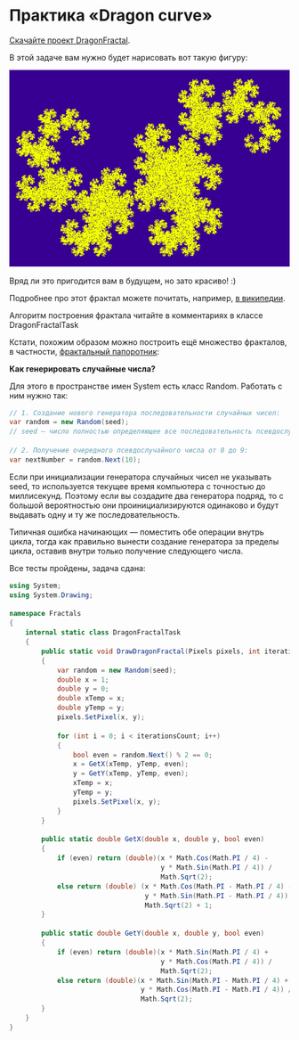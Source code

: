 # Практика «Dragon curve»

[Скачайте проект DragonFractal](Fractals.zip).

В этой задаче вам нужно будет нарисовать вот такую фигуру:

<p float="left">
<img src="dragon.png" width="600" />
</p>

Вряд ли это пригодится вам в будущем, но зато красиво! :)

Подробнее про этот фрактал можете почитать, например, [в википедии](https://en.wikipedia.org/wiki/Dragon_curve).

Алгоритм построения фрактала читайте в комментариях в классе DragonFractalTask

Кстати, похожим образом можно построить ещё множество фракталов, в частности, [фрактальный папоротник](https://en.wikipedia.org/wiki/Barnsley_fern):

**Как генерировать случайные числа?**

Для этого в пространстве имен System есть класс Random. Работать с ним нужно так:
```cs
// 1. Создание нового генератора последовательности случайных чисел:
var random = new Random(seed);
// seed — число полностью определяющее все последовательность псевдослучайных чисел этого генератора.

// 2. Получение очередного псевдослучайного числа от 0 до 9:
var nextNumber = random.Next(10);
```

Если при инициализации генератора случайных чисел не указывать seed, то используется текущее время компьютера с точностью до миллисекунд. Поэтому если вы создадите два генератора подряд, то с большой вероятностью они проинициализируются одинаково и будут выдавать одну и ту же последовательность.

Типичная ошибка начинающих — поместить обе операции внутрь цикла, тогда как правильно вынести создание генератора за пределы цикла, оставив внутри только получение следующего числа.

Все тесты пройдены, задача сдана:
```cs
using System;
using System.Drawing;

namespace Fractals
{
	internal static class DragonFractalTask
	{
		public static void DrawDragonFractal(Pixels pixels, int iterationsCount, int seed)
		{
		    var random = new Random(seed);
            double x = 1;
            double y = 0;
            double xTemp = x;
		    double yTemp = y;
		    pixels.SetPixel(x, y);

            for (int i = 0; i < iterationsCount; i++)
			{
			    bool even = random.Next() % 2 == 0;
			    x = GetX(xTemp, yTemp, even);
			    y = GetY(xTemp, yTemp, even);
			    xTemp = x;
			    yTemp = y;
			    pixels.SetPixel(x, y);
			}
		}
		
		public static double GetX(double x, double y, bool even)
		{
			if (even) return (double)(x * Math.Cos(Math.PI / 4) -
									  y * Math.Sin(Math.PI / 4)) /
				  					  Math.Sqrt(2);
			else return (double) (x * Math.Cos(Math.PI - Math.PI / 4) -
								  y * Math.Sin(Math.PI - Math.PI / 4)) /
								  Math.Sqrt(2) + 1;
		}

		public static double GetY(double x, double y, bool even)
		{
			if (even) return (double)(x * Math.Sin(Math.PI / 4) +
									  y * Math.Cos(Math.PI / 4)) /
									  Math.Sqrt(2);
			else return (double)(x * Math.Sin(Math.PI - Math.PI / 4) +
								 y * Math.Cos(Math.PI - Math.PI / 4)) /
								 Math.Sqrt(2);
		}
	}
}
```
